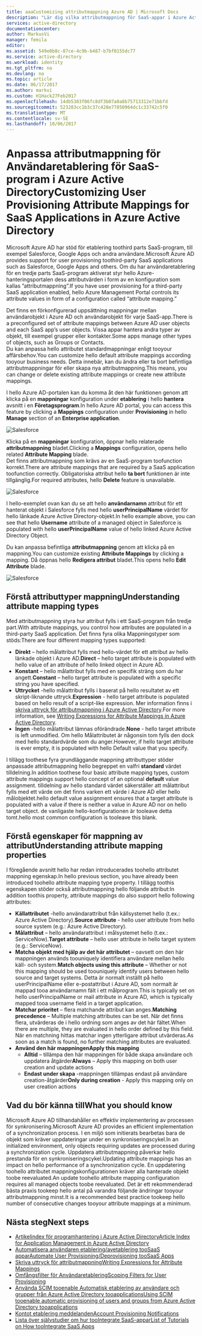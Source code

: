 ```yaml
---
title: aaaCustomizing attributmappning Azure AD | Microsoft Docs
description: "Lär dig vilka attributmappning för SaaS-appar i Azure Active Directory är hur du kan ändra dem tooaddress ditt företag behöver."
services: active-directory
documentationcenter: 
author: MarkusVi
manager: femila
editor: 
ms.assetid: 549e0b8c-87ce-4c9b-b487-b7bf0155dc77
ms.service: active-directory
ms.workload: identity
ms.tgt_pltfrm: na
ms.devlang: na
ms.topic: article
ms.date: 06/17/2017
ms.author: markvi
ms.custom: H1Hack27Feb2017
ms.openlocfilehash: 14db5303f06fc8df3b07a0a8b75713312e71bbfd
ms.sourcegitcommit: 523283cc1b3c37c428e77850964dc1c33742c5f0
ms.translationtype: MT
ms.contentlocale: sv-SE
ms.lasthandoff: 10/06/2017
---
```

# <a name="customizing-user-provisioning-attribute-mappings-for-saas-applications-in-azure-active-directory"></a><span data-ttu-id="193d7-103">Anpassa attributmappning för Användaretablering för SaaS-program i Azure Active Directory</span><span class="sxs-lookup"><span data-stu-id="193d7-103">Customizing User Provisioning Attribute Mappings for SaaS Applications in Azure Active Directory</span></span>
<span data-ttu-id="193d7-104">Microsoft Azure AD har stöd för etablering toothird parts SaaS-program, till exempel Salesforce, Google Apps och andra användare.</span><span class="sxs-lookup"><span data-stu-id="193d7-104">Microsoft Azure AD provides support for user provisioning toothird-party SaaS applications such as Salesforce, Google Apps and others.</span></span> <span data-ttu-id="193d7-105">Om du har användaretablering för en tredje parts SaaS-program aktiverat styr hello Azure-hanteringsportalen dess attributvärden i form av en konfiguration som kallas ”attributmappning”.</span><span class="sxs-lookup"><span data-stu-id="193d7-105">If you have user provisioning for a third-party SaaS application enabled, hello Azure Management Portal controls its attribute values in form of a configuration called “attribute mapping.”</span></span>

<span data-ttu-id="193d7-106">Det finns en förkonfigurerad uppsättning mappningar mellan användarobjekt i Azure AD och användarobjekt för varje SaaS-app.</span><span class="sxs-lookup"><span data-stu-id="193d7-106">There is a preconfigured set of attribute mappings between Azure AD user objects and each SaaS app’s user objects.</span></span> <span data-ttu-id="193d7-107">Vissa appar hantera andra typer av objekt, till exempel grupper eller kontakter.</span><span class="sxs-lookup"><span data-stu-id="193d7-107">Some apps manage other types of objects, such as Groups or Contacts.</span></span> <br> 
 <span data-ttu-id="193d7-108">Du kan anpassa hello attributet standardmappningar enligt tooyour affärsbehov.</span><span class="sxs-lookup"><span data-stu-id="193d7-108">You can customize hello default attribute mappings according tooyour business needs.</span></span> <span data-ttu-id="193d7-109">Detta innebär, kan du ändra eller ta bort befintliga attributmappningar för eller skapa nya attributmappning.</span><span class="sxs-lookup"><span data-stu-id="193d7-109">This means, you can change or delete existing attribute mappings or create new attribute mappings.</span></span>

<span data-ttu-id="193d7-110">I hello Azure AD-portalen kan du komma åt den här funktionen genom att klicka på en **mappningar** konfiguration under **etablering** i hello **hantera** avsnitt i en  **Företagsprogram**.</span><span class="sxs-lookup"><span data-stu-id="193d7-110">In hello Azure AD portal, you can access this feature by clicking a **Mappings** configuration under **Provisioning** in hello **Manage** section of an **Enterprise application**.</span></span>


![Salesforce][5] 

<span data-ttu-id="193d7-112">Klicka på en **mappningar** konfiguration, öppnar hello relaterade **attributmappning** bladet.</span><span class="sxs-lookup"><span data-stu-id="193d7-112">Clicking a **Mappings** configuration, opens hello related **Attribute Mapping** blade.</span></span>  
<span data-ttu-id="193d7-113">Det finns attributmappning som krävs av en SaaS-program toofunction korrekt.</span><span class="sxs-lookup"><span data-stu-id="193d7-113">There are attribute mappings that are required by a SaaS application toofunction correctly.</span></span> <span data-ttu-id="193d7-114">Obligatoriska attribut hello **ta bort** funktionen är inte tillgänglig.</span><span class="sxs-lookup"><span data-stu-id="193d7-114">For required attributes, hello **Delete** feature is unavailable.</span></span>


![Salesforce][6]  

<span data-ttu-id="193d7-116">I hello-exemplet ovan kan du se att hello **användarnamn** attribut för ett hanterat objekt i Salesforce fylls med hello **userPrincipalName** värdet för hello länkade Azure Active Directory-objekt.</span><span class="sxs-lookup"><span data-stu-id="193d7-116">In hello example above, you can see that hello **Username** attribute of a managed object in Salesforce is populated with hello **userPrincipalName** value of hello linked Azure Active Directory Object.</span></span>

<span data-ttu-id="193d7-117">Du kan anpassa befintliga **attributmappning** genom att klicka på en mappning.</span><span class="sxs-lookup"><span data-stu-id="193d7-117">You can customize existing **Attribute Mappings** by clicking a mapping.</span></span> <span data-ttu-id="193d7-118">Då öppnas hello **Redigera attribut** bladet.</span><span class="sxs-lookup"><span data-stu-id="193d7-118">This opens hello **Edit Attribute** blade.</span></span>

![Salesforce][7]  


  

## <a name="understanding-attribute-mapping-types"></a><span data-ttu-id="193d7-120">Förstå attributtyper mappning</span><span class="sxs-lookup"><span data-stu-id="193d7-120">Understanding attribute mapping types</span></span>
<span data-ttu-id="193d7-121">Med attributmappning styra hur attribut fylls i ett SaaS-program från tredje part.</span><span class="sxs-lookup"><span data-stu-id="193d7-121">With attribute mappings, you control how attributes are populated in a third-party SaaS application.</span></span> <span data-ttu-id="193d7-122">Det finns fyra olika Mappningstyper som stöds:</span><span class="sxs-lookup"><span data-stu-id="193d7-122">There are four different mapping types supported:</span></span>

* <span data-ttu-id="193d7-123">**Direkt** – hello målattribut fylls med hello-värdet för ett attribut av hello länkade objekt i Azure AD.</span><span class="sxs-lookup"><span data-stu-id="193d7-123">**Direct** – hello target attribute is populated with hello value of an attribute of hello linked object in Azure AD.</span></span>
* <span data-ttu-id="193d7-124">**Konstant** – hello målattribut fylls med en specifik sträng som du har angett.</span><span class="sxs-lookup"><span data-stu-id="193d7-124">**Constant** – hello target attribute is populated with a specific string you have specified.</span></span>
* <span data-ttu-id="193d7-125">**Uttrycket** -hello målattribut fylls i baserat på hello resultatet av ett skript-liknande uttryck.</span><span class="sxs-lookup"><span data-stu-id="193d7-125">**Expression** - hello target attribute is populated based on hello result of a script-like expression.</span></span> 
  <span data-ttu-id="193d7-126">Mer information finns i [skriva uttryck för attributmappning i Azure Active Directory](active-directory-saas-writing-expressions-for-attribute-mappings.md).</span><span class="sxs-lookup"><span data-stu-id="193d7-126">For more information, see [Writing Expressions for Attribute Mappings in Azure Active Directory](active-directory-saas-writing-expressions-for-attribute-mappings.md).</span></span>
* <span data-ttu-id="193d7-127">**Ingen** -hello målattribut lämnas oförändrade.</span><span class="sxs-lookup"><span data-stu-id="193d7-127">**None** - hello target attribute is left unmodified.</span></span> <span data-ttu-id="193d7-128">Om hello Målattributet är någonsin tom fylls den dock med hello standardvärde som du anger.</span><span class="sxs-lookup"><span data-stu-id="193d7-128">However, if hello target attribute is ever empty, it is populated with hello Default value that you specify.</span></span>

<span data-ttu-id="193d7-129">I tillägg toothese fyra grundläggande mappning attributtyper stöder anpassade attributmappning hello begreppet en valfri **standard** värdet tilldelning.</span><span class="sxs-lookup"><span data-stu-id="193d7-129">In addition toothese four basic attribute mapping types, custom attribute mappings support hello concept of an optional **default** value assignment.</span></span> <span data-ttu-id="193d7-130">tilldelning av hello standard värdet säkerställer att målattribut fylls med ett värde om det finns varken ett värde i Azure AD eller hello målobjektet.</span><span class="sxs-lookup"><span data-stu-id="193d7-130">hello default value assignment ensures that a target attribute is populated with a value if there is neither a value in Azure AD nor on hello target object.</span></span> <span data-ttu-id="193d7-131">de vanligaste hello-konfigurationen är tooleave detta tomt.</span><span class="sxs-lookup"><span data-stu-id="193d7-131">hello most common configuration is tooleave this blank.</span></span>


## <a name="understanding-attribute-mapping-properties"></a><span data-ttu-id="193d7-132">Förstå egenskaper för mappning av attribut</span><span class="sxs-lookup"><span data-stu-id="193d7-132">Understanding attribute mapping properties</span></span>

<span data-ttu-id="193d7-133">I föregående avsnitt hello har redan introducerades toohello attributet mappning egenskap.</span><span class="sxs-lookup"><span data-stu-id="193d7-133">In hello previous section, you have already been introduced toohello attribute mapping type property.</span></span>
<span data-ttu-id="193d7-134">I tillägg toothis egenskapen stöder också attributmappning hello följande attribut:</span><span class="sxs-lookup"><span data-stu-id="193d7-134">In addition toothis property, attribute mappings do also support hello following attributes:</span></span>

- <span data-ttu-id="193d7-135">**Källattributet** -hello användarattribut från källsystemet hello (t.ex.: Azure Active Directory).</span><span class="sxs-lookup"><span data-stu-id="193d7-135">**Source attribute** - hello user attribute from hello source system (e.g.: Azure Active Directory).</span></span>
- <span data-ttu-id="193d7-136">**Målattribut** – hello användarattribut i målsystemet hello (t.ex.: ServiceNow).</span><span class="sxs-lookup"><span data-stu-id="193d7-136">**Target attribute** – hello user attribute in hello target system (e.g.: ServiceNow).</span></span>
- <span data-ttu-id="193d7-137">**Matcha objekt med hjälp av det här attributet** – oavsett om den här mappningen används toouniquely identifiera användare mellan hello käll- och system.</span><span class="sxs-lookup"><span data-stu-id="193d7-137">**Match objects using this attribute** – Whether or not this mapping should be used toouniquely identify users between hello source and target systems.</span></span> <span data-ttu-id="193d7-138">Detta är normalt inställt på hello userPrincipalName eller e-postattribut i Azure AD, som normalt är mappad tooa användarnamn fält i ett målprogram.</span><span class="sxs-lookup"><span data-stu-id="193d7-138">This is typically set on hello userPrincipalName or mail attribute in Azure AD, which is typically mapped tooa username field in a target application.</span></span>
- <span data-ttu-id="193d7-139">**Matchar prioritet** – flera matchande attribut kan anges.</span><span class="sxs-lookup"><span data-stu-id="193d7-139">**Matching precedence** – Multiple matching attributes can be set.</span></span> <span data-ttu-id="193d7-140">När det finns flera, utvärderas de i hello ordning som anges av det här fältet.</span><span class="sxs-lookup"><span data-stu-id="193d7-140">When there are multiple, they are evaluated in hello order defined by this field.</span></span> <span data-ttu-id="193d7-141">När en matchning hittas matchar ingen ytterligare attribut utvärderas.</span><span class="sxs-lookup"><span data-stu-id="193d7-141">As soon as a match is found, no further matching attributes are evaluated.</span></span>
- <span data-ttu-id="193d7-142">**Använd den här mappningen**</span><span class="sxs-lookup"><span data-stu-id="193d7-142">**Apply this mapping**</span></span>
    - <span data-ttu-id="193d7-143">**Alltid** – tillämpa den här mappningen för både skapa användare och uppdatera åtgärder</span><span class="sxs-lookup"><span data-stu-id="193d7-143">**Always** – Apply this mapping on both user creation and update actions</span></span>
    - <span data-ttu-id="193d7-144">**Endast under skapa** -mappningen tillämpas endast på användare creation-åtgärder</span><span class="sxs-lookup"><span data-stu-id="193d7-144">**Only during creation** - Apply this mapping only on user creation actions</span></span>


## <a name="what-you-should-know"></a><span data-ttu-id="193d7-145">Vad du bör känna till</span><span class="sxs-lookup"><span data-stu-id="193d7-145">What you should know</span></span>

<span data-ttu-id="193d7-146">Microsoft Azure AD tillhandahåller en effektiv implementering av processen för synkronisering.</span><span class="sxs-lookup"><span data-stu-id="193d7-146">Microsoft Azure AD provides an efficient implementation of a synchronization process.</span></span> <span data-ttu-id="193d7-147">I en miljö som initierats bearbetas bara de objekt som kräver uppdateringar under en synkroniseringscykel.</span><span class="sxs-lookup"><span data-stu-id="193d7-147">In an initialized environment, only objects requiring updates are processed during a synchronization cycle.</span></span> <span data-ttu-id="193d7-148">Uppdatera attributmappning påverkar hello prestanda för en synkroniseringscykel.</span><span class="sxs-lookup"><span data-stu-id="193d7-148">Updating attribute mappings has an impact on hello performance of a synchronization cycle.</span></span> <span data-ttu-id="193d7-149">En uppdatering toohello attributet mappningskonfigurationen kräver alla hanterade objekt toobe reevaluated.</span><span class="sxs-lookup"><span data-stu-id="193d7-149">An update toohello attribute mapping configuration requires all managed objects toobe reevaluated.</span></span> <span data-ttu-id="193d7-150">Det är ett rekommenderad bästa praxis tookeep hello antal på varandra följande ändringar tooyour attributmappning minst.</span><span class="sxs-lookup"><span data-stu-id="193d7-150">It is a recommended best practice tookeep hello number of consecutive changes tooyour attribute mappings at a minimum.</span></span>

## <a name="next-steps"></a><span data-ttu-id="193d7-151">Nästa steg</span><span class="sxs-lookup"><span data-stu-id="193d7-151">Next steps</span></span>

* [<span data-ttu-id="193d7-152">Artikelindex för programhantering i Azure Active Directory</span><span class="sxs-lookup"><span data-stu-id="193d7-152">Article Index for Application Management in Azure Active Directory</span></span>](active-directory-apps-index.md)
* [<span data-ttu-id="193d7-153">Automatisera användaren etablering/avetablering tooSaaS appar</span><span class="sxs-lookup"><span data-stu-id="193d7-153">Automate User Provisioning/Deprovisioning tooSaaS Apps</span></span>](active-directory-saas-app-provisioning.md)
* [<span data-ttu-id="193d7-154">Skriva uttryck för attributmappning</span><span class="sxs-lookup"><span data-stu-id="193d7-154">Writing Expressions for Attribute Mappings</span></span>](active-directory-saas-writing-expressions-for-attribute-mappings.md)
* [<span data-ttu-id="193d7-155">Omfångsfilter för Användaretablering</span><span class="sxs-lookup"><span data-stu-id="193d7-155">Scoping Filters for User Provisioning</span></span>](active-directory-saas-scoping-filters.md)
* [<span data-ttu-id="193d7-156">Använda SCIM tooenable Automatisk etablering av användare och grupper från Azure Active Directory tooapplications</span><span class="sxs-lookup"><span data-stu-id="193d7-156">Using SCIM tooenable automatic provisioning of users and groups from Azure Active Directory tooapplications</span></span>](active-directory-scim-provisioning.md)
* [<span data-ttu-id="193d7-157">Kontot etablering meddelanden</span><span class="sxs-lookup"><span data-stu-id="193d7-157">Account Provisioning Notifications</span></span>](active-directory-saas-account-provisioning-notifications.md)
* [<span data-ttu-id="193d7-158">Lista över självstudier om hur tooIntegrate SaaS-appar</span><span class="sxs-lookup"><span data-stu-id="193d7-158">List of Tutorials on How tooIntegrate SaaS Apps</span></span>](active-directory-saas-tutorial-list.md)

<!--Image references-->
[1]: ./media/active-directory-saas-customizing-attribute-mappings/ic765497.png
[2]: ./media/active-directory-saas-customizing-attribute-mappings/ic775419.png
[3]: ./media/active-directory-saas-customizing-attribute-mappings/ic775420.png
[4]: ./media/active-directory-saas-customizing-attribute-mappings/ic775421.png
[5]: ./media/active-directory-saas-customizing-attribute-mappings/21.png
[6]: ./media/active-directory-saas-customizing-attribute-mappings/22.png
[7]: ./media/active-directory-saas-customizing-attribute-mappings/23.png

